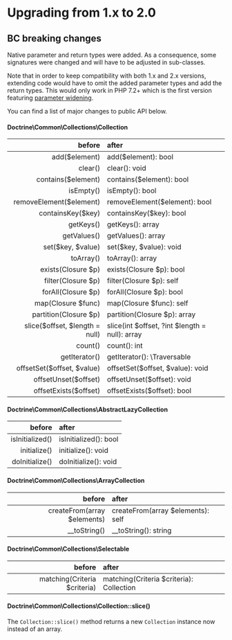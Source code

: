 Upgrading from 1.x to 2.0
=========================

## BC breaking changes

Native parameter and return types were added.
As a consequence, some signatures were changed and will have to be adjusted in sub-classes.

Note that in order to keep compatibility with both 1.x and 2.x versions, extending code would have to omit the added parameter types and add the return types. This would only work in PHP 7.2+ which is the first version featuring [parameter widening](https://wiki.php.net/rfc/parameter-no-type-variance).

You can find a list of major changes to public API below.

#### Doctrine\Common\Collections\Collection

|             before             |                  after                         |
|-------------------------------:|:-----------------------------------------------|
| add($element)                  | add($element): bool                            |
| clear()                        | clear(): void                                  |
| contains($element)             | contains($element): bool                       |
| isEmpty()                      | isEmpty(): bool                                |
| removeElement($element)        | removeElement($element): bool                  |
| containsKey($key)              | containsKey($key): bool                        |
| getKeys()                      | getKeys(): array                               |
| getValues()                    | getValues(): array                             |
| set($key, $value)              | set($key, $value): void                        |
| toArray()                      | toArray(): array                               |
| exists(Closure $p)             | exists(Closure $p): bool                       |
| filter(Closure $p)             | filter(Closure $p): self                       |
| forAll(Closure $p)             | forAll(Closure $p): bool                       |
| map(Closure $func)             | map(Closure $func): self                       |
| partition(Closure $p)          | partition(Closure $p): array                   |
| slice($offset, $length = null) | slice(int $offset, ?int $length = null): array |
| count()                        | count(): int                                   |
| getIterator()                  | getIterator(): \Traversable                    |
| offsetSet($offset, $value)     | offsetSet($offset, $value): void               |
| offsetUnset($offset)           | offsetUnset($offset): void                     |
| offsetExists($offset)          | offsetExists($offset): bool                    |

#### Doctrine\Common\Collections\AbstractLazyCollection

|      before     |         after         |
|----------------:|:----------------------|
| isInitialized() | isInitialized(): bool |
| initialize()    | initialize(): void    |
| doInitialize()  | doInitialize(): void  |

#### Doctrine\Common\Collections\ArrayCollection

|            before           |               after               |
|----------------------------:|:----------------------------------|
| createFrom(array $elements) | createFrom(array $elements): self |
| __toString()                | __toString(): string              |

#### Doctrine\Common\Collections\Selectable

|             before           |                   after                  |
|-----------------------------:|:-----------------------------------------|
| matching(Criteria $criteria) | matching(Criteria $criteria): Collection |

#### Doctrine\Common\Collections\Collection::slice()

The `Collection::slice()` method returns a new `Collection` instance now instead of an array.

